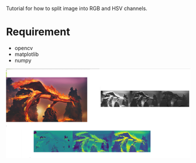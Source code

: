 Tutorial for how to split image into RGB and HSV channels. 

# Requirement
- opencv
- matplotlib
- numpy

![Screenshot](RGB_HSV_Split_Git.png)
